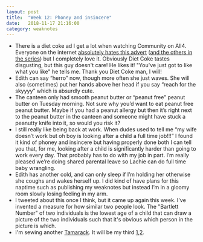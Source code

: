 ```yaml
---
layout: post
title:  "Week 12: Phoney and insincere"
date:   2018-11-17 21:16:00
category: weaknotes
---
```


* There is a diet coke ad I get a lot when watching Community on All4. Everyone on the internet [absolutely hates this advert](http://adturds.co.uk/2018/11/13/diet-coke-mango-advert-superbad-superannoying-superstupid/) ([and the others in the series](https://www.campaignlive.co.uk/article/turkey-week-diet-cokes-joyless-because-i-can-ad-doesnt-feel-good/1460587)) but I completely love it. Obviously Diet Coke tastes disgusting, but this guy doesn't care! He likes it! "You've just got to like what you like" he tells me. Thank you Diet Coke man, I will!
* Edith can say “herro” now, though more often she just waves. She will also (sometimes) put her hands above her head if you say “reach for the skyyyy” which is absurdly cute.
* The canteen only had smooth peanut butter or “peanut free” peanut butter on Tuesday morning. Not sure why you’d want to eat peanut free peanut butter. Maybe if you had a peanut allergy but then it’s right next to the peanut butter in the canteen and someone might have stuck a peanutty knife into it, so would you risk it?
* I still really like being back at work. When dudes used to tell me “my wife doesn’t work but oh boy is looking after a child a full time job!!!” I found it kind of phoney and insincere but having properly done both I can tell you that, for me, looking after a child is significantly harder than going to work every day. That probably has to do with my job in part. I’m really pleased we’re doing shared parental leave so Lachie can do full time baby wrangling.
* Edith has another cold, and can only sleep if I’m holding her otherwise she coughs and wakes herself up. I did kind of have plans for this naptime such as publishing my weaknotes but instead I’m in a gloomy room slowly losing feeling in my arm.
* I tweeted about this once I think, but it came up again this week. I've invented a measure for how similar two people look. The "Bartlett Number" of two individuals is the lowest age of a child that can draw a picture of the two individuals such that it's obvious which person in the picture is which.
* I'm sewing another [Tamarack](https://grainlinestudio.com/shop/women/tamarack-jacket-pdf/). It will be my third [1](http://sewing.butt.kitchen/post/133426538028/grainline-tamarack-jacket),[2](http://sewing.butt.kitchen/post/154044565363/tamarack-2).

